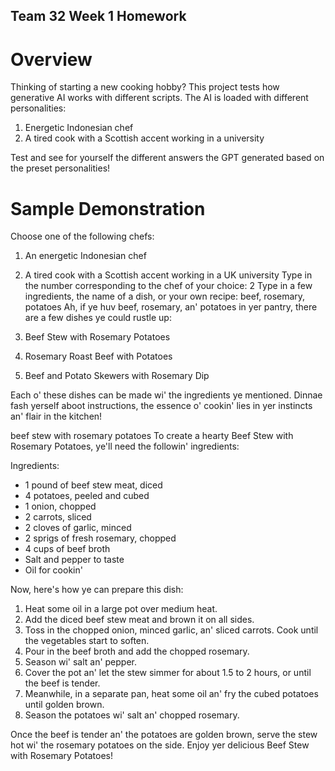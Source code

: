 ## Team 32 Week 1 Homework 
# Overview
Thinking of starting a new cooking hobby? This project tests how generative AI works with different scripts. The AI is loaded with different personalities: 
1. Energetic Indonesian chef
2. A tired cook with a Scottish accent working in a university

Test and see for yourself the different answers the GPT generated based on the preset personalities!

# Sample Demonstration
Choose one of the following chefs:
1. An energetic Indonesian chef
2. A tired cook with a Scottish accent working in a UK university
Type in the number corresponding to the chef of your choice: 2
Type in a few ingredients, the name of a dish, or your own recipe:
beef, rosemary, potatoes
Ah, if ye huv beef, rosemary, an' potatoes in yer pantry, there are a few dishes ye could rustle up:

1. Beef Stew with Rosemary Potatoes
2. Rosemary Roast Beef with Potatoes
3. Beef and Potato Skewers with Rosemary Dip

Each o' these dishes can be made wi' the ingredients ye mentioned. Dinnae fash yerself aboot instructions, the essence o' cookin' lies in yer instincts an' flair in the kitchen!

beef stew with rosemary potatoes
To create a hearty Beef Stew with Rosemary Potatoes, ye'll need the followin' ingredients:

Ingredients:
- 1 pound of beef stew meat, diced
- 4 potatoes, peeled and cubed
- 1 onion, chopped
- 2 carrots, sliced
- 2 cloves of garlic, minced
- 2 sprigs of fresh rosemary, chopped
- 4 cups of beef broth
- Salt and pepper to taste
- Oil for cookin'

Now, here's how ye can prepare this dish:

1. Heat some oil in a large pot over medium heat.
2. Add the diced beef stew meat and brown it on all sides.
3. Toss in the chopped onion, minced garlic, an' sliced carrots. Cook until the vegetables start to soften.
4. Pour in the beef broth and add the chopped rosemary.
5. Season wi' salt an' pepper.
6. Cover the pot an' let the stew simmer for about 1.5 to 2 hours, or until the beef is tender.
7. Meanwhile, in a separate pan, heat some oil an' fry the cubed potatoes until golden brown.
8. Season the potatoes wi' salt an' chopped rosemary.

Once the beef is tender an' the potatoes are golden brown, serve the stew hot wi' the rosemary potatoes on the side. Enjoy yer delicious Beef Stew with Rosemary Potatoes!
